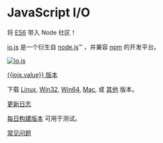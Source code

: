 # JavaScript I/O

将 [ES6](es6.html) 带入 Node 社区！

[io.js](https://github.com/iojs/io.js) 是一个衍生自 [node.js](https://nodejs.org/)&#8482; ，并兼容 [npm](https://www.npmjs.org/) 的开发平台。

[![io.js]({{iojs.img}})]({{iojs.link}})

[{{iojs.value}} 版本]({{iojs.link}})

下载
[Linux]({{linux.link}}),
[Win32]({{win32.link}}), [Win64]({{win64.link}}),
[Mac]({{mac.link}}), 或 [其他]({{iojs.link}}) 版本。


[更新日志](https://github.com/iojs/iojs-cn/blob/master/CHANGELOG.md)

[每日构建版本](https://iojs.org/download/nightly/) 可用于测试。

[常见问题](faq.html)
